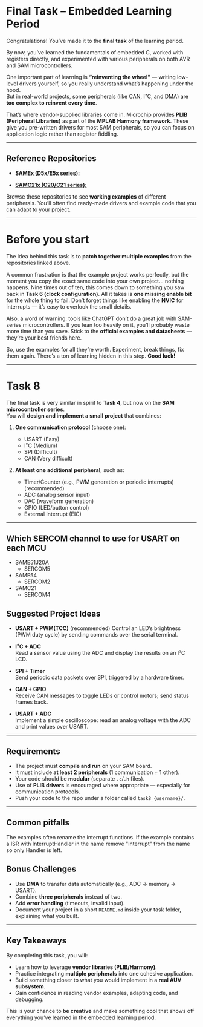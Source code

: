 #  Final Task – Embedded Learning Period

Congratulations! You’ve made it to the **final task** of the learning period.   

By now, you’ve learned the fundamentals of embedded C, worked with registers directly, and experimented with various peripherals on both AVR and SAM microcontrollers.  

One important part of learning is **“reinventing the wheel”** — writing low-level drivers yourself, so you really understand what’s happening under the hood.  
But in real-world projects, some peripherals (like CAN, I²C, and DMA) are **too complex to reinvent every time**. 

That’s where vendor-supplied libraries come in. Microchip provides **PLIB (Peripheral Libraries)** as part of the **MPLAB Harmony framework**. These give you pre-written drivers for most SAM peripherals, so you can focus on application logic rather than register fiddling.

---

## Reference Repositories

- [**SAMEx (D5x/E5x series):**](https://github.com/Microchip-MPLAB-Harmony/csp_apps_sam_d5x_e5x.git)

- [**SAMC21x (C20/C21 series):**](https://github.com/Microchip-MPLAB-Harmony/csp_apps_sam_c20_c21.git)

Browse these repositories to see **working examples** of different peripherals. You’ll often find ready-made drivers and example code that you can adapt to your project.

---

# Before you start

The idea behind this task is to **patch together multiple examples** from the repositories linked above.

A common frustration is that the example project works perfectly, but the moment you copy the exact same code into your own project… nothing happens. Nine times out of ten, this comes down to something you saw back in **Task 6 (clock configuration)**. All it takes is **one missing enable bit** for the whole thing to fail. Don’t forget things like enabling the **NVIC** for interrupts — it’s easy to overlook the small details.

Also, a word of warning: tools like ChatGPT don’t do a great job with SAM-series microcontrollers. If you lean too heavily on it, you’ll probably waste more time than you save. Stick to the **official examples and datasheets** — they’re your best friends here.

So, use the examples for all they’re worth. Experiment, break things, fix them again. There’s a ton of learning hidden in this step. **Good luck!** 

---

# Task 8 

The final task is very similar in spirit to **Task 4**, but now on the **SAM microcontroller series**.  
You will **design and implement a small project** that combines:

1. **One communication protocol** (choose one):  
   - USART  (Easy)
   - I²C  (Medium)
   - SPI  (Difficult)
   - CAN  (Very difficult)

2. **At least one additional peripheral**, such as:  
   - Timer/Counter (e.g., PWM generation or periodic interrupts)  (recommended)
   - ADC (analog sensor input)  
   - DAC (waveform generation)  
   - GPIO (LED/button control)  
   - External Interrupt (EIC)  

---

## Which SERCOM channel to use for USART on each MCU

- SAME51J20A
    - SERCOM5
- SAME54
    - SERCOM2
- SAMC21
    - SERCOM4

## Suggested Project Ideas

- **USART + PWM(TCC)**  (recommended)
  Control an LED’s brightness (PWM duty cycle) by sending commands over the serial terminal.

- **I²C + ADC**  
  Read a sensor value using the ADC and display the results on an I²C LCD.

- **SPI + Timer**  
  Send periodic data packets over SPI, triggered by a hardware timer.

- **CAN + GPIO**  
  Receive CAN messages to toggle LEDs or control motors; send status frames back.

- **USART + ADC**  
  Implement a simple oscilloscope: read an analog voltage with the ADC and print values over USART.

---

##  Requirements

- The project must **compile and run** on your SAM board.  
- It must include **at least 2 peripherals** (1 communication + 1 other).  
- Your code should be **modular** (separate `.c`/`.h` files).  
- Use of **PLIB drivers** is encouraged where appropriate — especially for communication protocols.  
- Push your code to the repo under a folder called `task8_{username}/`.

---

## Common pitfalls


The examples often rename the interrupt functions. If the example contains a ISR with InterruptHandler in the name
remove "Interrupt" from the name so only Handler is left.

##  Bonus Challenges

- Use **DMA** to transfer data automatically (e.g., ADC → memory → USART).  
- Combine **three peripherals** instead of two.  
- Add **error handling** (timeouts, invalid input).  
- Document your project in a short `README.md` inside your task folder, explaining what you built.

---

##  Key Takeaways

By completing this task, you will:
- Learn how to leverage **vendor libraries (PLIB/Harmony)**.  
- Practice integrating **multiple peripherals** into one cohesive application.  
- Build something closer to what you would implement in a **real AUV subsystem**.  
- Gain confidence in reading vendor examples, adapting code, and debugging.  

This is your chance to **be creative** and make something cool that shows off everything you’ve learned in the embedded learning period. 

